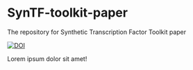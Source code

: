 # SynTF-toolkit-paper
The repository for Synthetic Transcription Factor Toolkit paper

[![DOI](https://zenodo.org/badge/310325683.svg)](https://zenodo.org/badge/latestdoi/310325683)

Lorem ipsum dolor sit amet!
